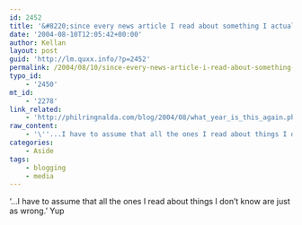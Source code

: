 ```yaml
---
id: 2452
title: '&#8220;since every news article I read about something I actually know is completely, utterly, absolutely, factually, wrong&#8230;&#8221;'
date: '2004-08-10T12:05:42+00:00'
author: Kellan
layout: post
guid: 'http://lm.quxx.info/?p=2452'
permalink: /2004/08/10/since-every-news-article-i-read-about-something-i-actually-know-is-completely-utterly-absolutely-factually-wrong/
typo_id:
    - '2450'
mt_id:
    - '2278'
link_related:
    - 'http://philringnalda.com/blog/2004/08/what_year_is_this_again.php'
raw_content:
    - '\''...I have to assume that all the ones I read about things I don\''t know are just as wrong.\'' Yup'
categories:
    - Aside
tags:
    - blogging
    - media
---
```


‘…I have to assume that all the ones I read about things I don’t know are just as wrong.’ Yup